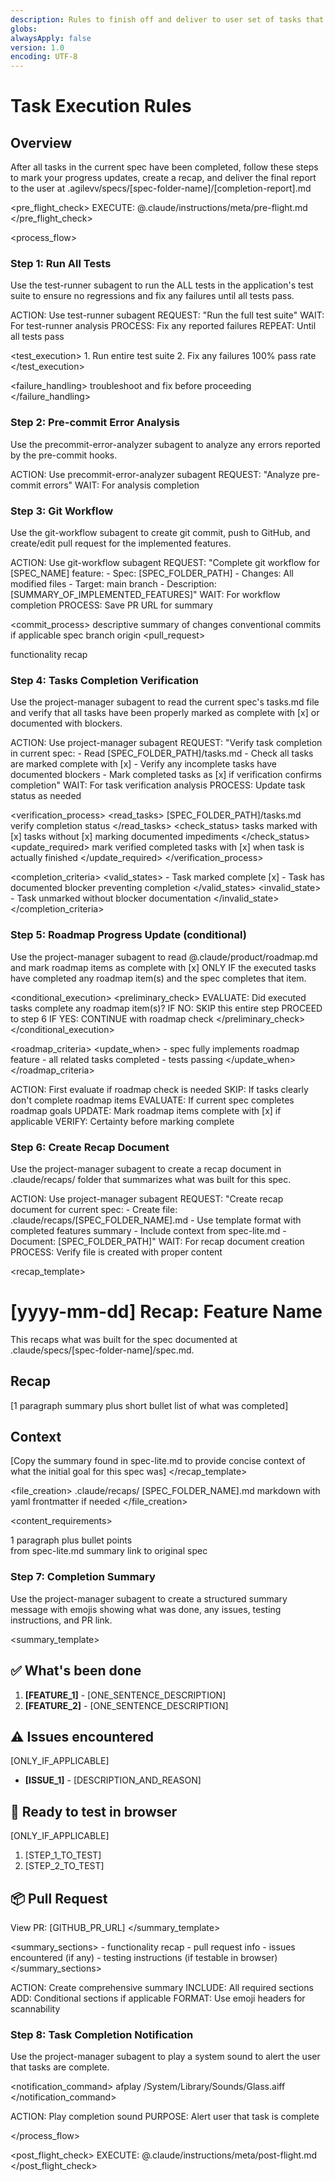 ```yaml
---
description: Rules to finish off and deliver to user set of tasks that have been completed using Agent OS
globs:
alwaysApply: false
version: 1.0
encoding: UTF-8
---
```


# Task Execution Rules

## Overview

After all tasks in the current spec have been completed, follow these steps to mark your progress updates, create a recap, and deliver the final report to the user at .agilevv/specs/[spec-folder-name]/[completion-report].md

<pre_flight_check>
EXECUTE: @.claude/instructions/meta/pre-flight.md
</pre_flight_check>

<process_flow>

<step number="1" subagent="test-runner" name="test_suite_verification">

### Step 1: Run All Tests

Use the test-runner subagent to run the ALL tests in the application's test suite to ensure no regressions and fix any failures until all tests pass.

<instructions>
  ACTION: Use test-runner subagent
  REQUEST: "Run the full test suite"
  WAIT: For test-runner analysis
  PROCESS: Fix any reported failures
  REPEAT: Until all tests pass
</instructions>

<test_execution>
<order> 1. Run entire test suite 2. Fix any failures
</order>
<requirement>100% pass rate</requirement>
</test_execution>

<failure_handling>
<action>troubleshoot and fix</action>
<priority>before proceeding</priority>
</failure_handling>

</step>



<step number="2" subagent="precommit-error-analyzer" name="precommit_error_analysis">

### Step 2: Pre-commit Error Analysis

Use the precommit-error-analyzer subagent to analyze any errors reported by the pre-commit hooks.

<instructions>
  ACTION: Use precommit-error-analyzer subagent
  REQUEST: "Analyze pre-commit errors"
  WAIT: For analysis completion
</instructions>

</step>

<step number="3" subagent="git-workflow" name="git_workflow">

### Step 3: Git Workflow

Use the git-workflow subagent to create git commit, push to GitHub, and create/edit pull request for the implemented features.

<instructions>
  ACTION: Use git-workflow subagent
  REQUEST: "Complete git workflow for [SPEC_NAME] feature:
            - Spec: [SPEC_FOLDER_PATH]
            - Changes: All modified files
            - Target: main branch
            - Description: [SUMMARY_OF_IMPLEMENTED_FEATURES]"
  WAIT: For workflow completion
  PROCESS: Save PR URL for summary
</instructions>

<commit_process>
<commit>
<message>descriptive summary of changes</message>
<format>conventional commits if applicable</format>
</commit>
<push>
<target>spec branch</target>
<remote>origin</remote>
</push>
<pull_request>

<title>descriptive PR title</title>
<description>functionality recap</description>
</pull_request>
</commit_process>

</step>

<step number="4" subagent="project-manager" name="tasks_list_check">

### Step 4: Tasks Completion Verification

Use the project-manager subagent to read the current spec's tasks.md file and verify that all tasks have been properly marked as complete with [x] or documented with blockers.

<instructions>
  ACTION: Use project-manager subagent
  REQUEST: "Verify task completion in current spec:
            - Read [SPEC_FOLDER_PATH]/tasks.md
            - Check all tasks are marked complete with [x]
            - Verify any incomplete tasks have documented blockers
            - Mark completed tasks as [x] if verification confirms completion"
  WAIT: For task verification analysis
  PROCESS: Update task status as needed
</instructions>

<verification_process>
<read_tasks>
<file>[SPEC_FOLDER_PATH]/tasks.md</file>
<purpose>verify completion status</purpose>
</read_tasks>
<check_status>
<complete>tasks marked with [x]</complete>
<incomplete>tasks without [x] marking</incomplete>
<blockers>documented impediments</blockers>
</check_status>
<update_required>
<action>mark verified completed tasks with [x]</action>
<condition>when task is actually finished</condition>
</update_required>
</verification_process>

<completion_criteria>
<valid_states> - Task marked complete [x] - Task has documented blocker preventing completion
</valid_states>
<invalid_state> - Task unmarked without blocker documentation
</invalid_state>
</completion_criteria>

</step>

<step number="5" subagent="project-manager" name="roadmap_progress_check">

### Step 5: Roadmap Progress Update (conditional)

Use the project-manager subagent to read @.claude/product/roadmap.md and mark roadmap items as complete with [x] ONLY IF the executed tasks have completed any roadmap item(s) and the spec completes that item.

<conditional_execution>
<preliminary_check>
EVALUATE: Did executed tasks complete any roadmap item(s)?
IF NO:
SKIP this entire step
PROCEED to step 6
IF YES:
CONTINUE with roadmap check
</preliminary_check>
</conditional_execution>

<roadmap_criteria>
<update_when> - spec fully implements roadmap feature - all related tasks completed - tests passing
</update_when>
</roadmap_criteria>

<instructions>
  ACTION: First evaluate if roadmap check is needed
      SKIP: If tasks clearly don't complete roadmap items
  EVALUATE: If current spec completes roadmap goals
  UPDATE: Mark roadmap items complete with [x] if applicable
  VERIFY: Certainty before marking complete
</instructions>

</step>

<step number="6" subagent="project-manager" name="document_recap">

### Step 6: Create Recap Document

Use the project-manager subagent to create a recap document in .claude/recaps/ folder that summarizes what was built for this spec.

<instructions>
  ACTION: Use project-manager subagent
  REQUEST: "Create recap document for current spec:
            - Create file: .claude/recaps/[SPEC_FOLDER_NAME].md
            - Use template format with completed features summary
            - Include context from spec-lite.md
            - Document: [SPEC_FOLDER_PATH]"
  WAIT: For recap document creation
  PROCESS: Verify file is created with proper content
</instructions>

<recap_template>

# [yyyy-mm-dd] Recap: Feature Name

This recaps what was built for the spec documented at .claude/specs/[spec-folder-name]/spec.md.

## Recap

[1 paragraph summary plus short bullet list of what was completed]

## Context

[Copy the summary found in spec-lite.md to provide concise context of what the initial goal for this spec was]
</recap_template>

<file_creation>
<location>.claude/recaps/</location>
<naming>[SPEC_FOLDER_NAME].md</naming>
<format>markdown with yaml frontmatter if needed</format>
</file_creation>

<content_requirements>

  <summary>1 paragraph plus bullet points</summary>
  <context>from spec-lite.md summary</context>
  <reference>link to original spec</reference>
</content_requirements>

</step>

<step number="7" subagent="project-manager" name="completion_summary">

### Step 7: Completion Summary

Use the project-manager subagent to create a structured summary message with emojis showing what was done, any issues, testing instructions, and PR link.

<summary_template>

## ✅ What's been done

1. **[FEATURE_1]** - [ONE_SENTENCE_DESCRIPTION]
2. **[FEATURE_2]** - [ONE_SENTENCE_DESCRIPTION]

## ⚠️ Issues encountered

[ONLY_IF_APPLICABLE]

- **[ISSUE_1]** - [DESCRIPTION_AND_REASON]

## 👀 Ready to test in browser

[ONLY_IF_APPLICABLE]

1. [STEP_1_TO_TEST]
2. [STEP_2_TO_TEST]

## 📦 Pull Request

View PR: [GITHUB_PR_URL]
</summary_template>

<summary_sections>
<required> - functionality recap - pull request info
</required>
<conditional> - issues encountered (if any) - testing instructions (if testable in browser)
</conditional>
</summary_sections>

<instructions>
  ACTION: Create comprehensive summary
  INCLUDE: All required sections
  ADD: Conditional sections if applicable
  FORMAT: Use emoji headers for scannability
</instructions>

</step>

<step number="8" subagent="project-manager" name="completion_notification">

### Step 8: Task Completion Notification

Use the project-manager subagent to play a system sound to alert the user that tasks are complete.

<notification_command>
afplay /System/Library/Sounds/Glass.aiff
</notification_command>

<instructions>
  ACTION: Play completion sound
  PURPOSE: Alert user that task is complete
</instructions>

</step>

</process_flow>

<post_flight_check>
EXECUTE: @.claude/instructions/meta/post-flight.md
</post_flight_check>
